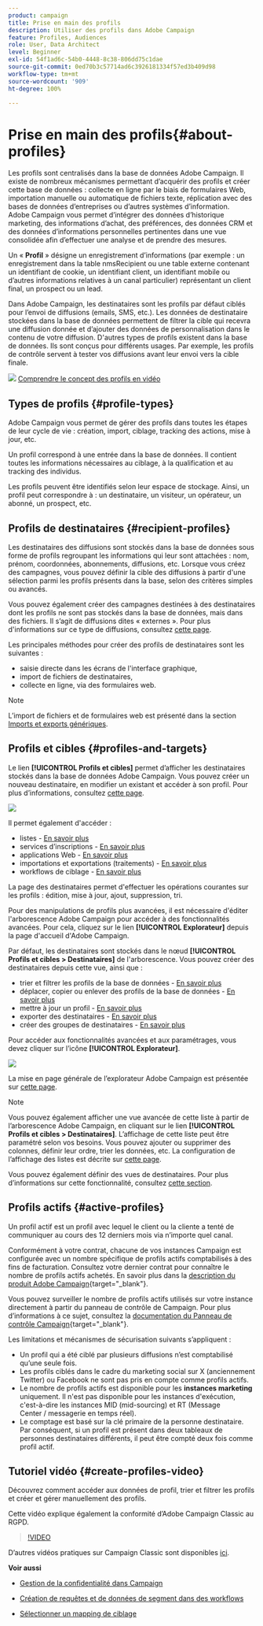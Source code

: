 ```yaml
---
product: campaign
title: Prise en main des profils
description: Utiliser des profils dans Adobe Campaign
feature: Profiles, Audiences
role: User, Data Architect
level: Beginner
exl-id: 54f1ad6c-54b0-4448-8c38-806dd75c1dae
source-git-commit: 0ed70b3c57714ad6c3926181334f57ed3b409d98
workflow-type: tm+mt
source-wordcount: '909'
ht-degree: 100%

---
```


# Prise en main des profils{#about-profiles}



Les profils sont centralisés dans la base de données Adobe Campaign. Il existe de nombreux mécanismes permettant d’acquérir des profils et créer cette base de données : collecte en ligne par le biais de formulaires Web, importation manuelle ou automatique de fichiers texte, réplication avec des bases de données d’entreprises ou d’autres systèmes d’information. Adobe Campaign vous permet d’intégrer des données d’historique marketing, des informations d’achat, des préférences, des données CRM et des données d’informations personnelles pertinentes dans une vue consolidée afin d’effectuer une analyse et de prendre des mesures.

Un « **Profil** » désigne un enregistrement d’informations (par exemple : un enregistrement dans la table nmsRecipient ou une table externe contenant un identifiant de cookie, un identifiant client, un identifiant mobile ou d’autres informations relatives à un canal particulier) représentant un client final, un prospect ou un lead.

Dans Adobe Campaign, les destinataires sont les profils par défaut ciblés pour l’envoi de diffusions (emails, SMS, etc.). Les données de destinataire stockées dans la base de données permettent de filtrer la cible qui recevra une diffusion donnée et d’ajouter des données de personnalisation dans le contenu de votre diffusion. D&#39;autres types de profils existent dans la base de données. Ils sont conçus pour différents usages. Par exemple, les profils de contrôle servent à tester vos diffusions avant leur envoi vers la cible finale.

![](assets/do-not-localize/how-to-video.png) [Comprendre le concept des profils en vidéo](#create-profiles-video)

## Types de profils {#profile-types}

Adobe Campaign vous permet de gérer des profils dans toutes les étapes de leur cycle de vie : création, import, ciblage, tracking des actions, mise à jour, etc.

Un profil correspond à une entrée dans la base de données. Il contient toutes les informations nécessaires au ciblage, à la qualification et au tracking des individus.

Les profils peuvent être identifiés selon leur espace de stockage. Ainsi, un profil peut correspondre à : un destinataire, un visiteur, un opérateur, un abonné, un prospect, etc.

## Profils de destinataires {#recipient-profiles}

Les destinataires des diffusions sont stockés dans la base de données sous forme de profils regroupant les informations qui leur sont attachées : nom, prénom, coordonnées, abonnements, diffusions, etc. Lorsque vous créez des campagnes, vous pouvez définir la cible des diffusions à partir d&#39;une sélection parmi les profils présents dans la base, selon des critères simples ou avancés.

Vous pouvez également créer des campagnes destinées à des destinataires dont les profils ne sont pas stockés dans la base de données, mais dans des fichiers. Il s’agit de diffusions dites « externes ». Pour plus d&#39;informations sur ce type de diffusions, consultez [cette page](../../delivery/using/steps-defining-the-target-population.md#selecting-external-recipients).

Les principales méthodes pour créer des profils de destinataires sont les suivantes :

* saisie directe dans les écrans de l&#39;interface graphique,
* import de fichiers de destinataires,
* collecte en ligne, via des formulaires web.

>[!NOTE]
>
>L’import de fichiers et de formulaires web est présenté dans la section [Imports et exports génériques](../../platform/using/get-started-data-import-export.md).

## Profils et cibles {#profiles-and-targets}

Le lien **[!UICONTROL Profils et cibles]** permet d’afficher les destinataires stockés dans la base de données Adobe Campaign. Vous pouvez créer un nouveau destinataire, en modifier un existant et accéder à son profil. Pour plus d’informations, consultez [cette page](../../platform/using/editing-a-profile.md).

![](assets/d_ncs_user_interface_target_link.png)

Il permet également d&#39;accéder :

* listes - [En savoir plus](../../platform/using/creating-and-managing-lists.md)
* services d’inscriptions - [En savoir plus](../../delivery/using/managing-subscriptions.md)
* applications Web - [En savoir plus](../../web/using/about-web-applications.md)
* importations et exportations (traitements) - [En savoir plus](../../platform/using/about-generic-imports-exports.md)
* workflows de ciblage - [En savoir plus](../../workflow/using/building-a-workflow.md#implementation-steps-)

La page des destinataires permet d&#39;effectuer les opérations courantes sur les profils : édition, mise à jour, ajout, suppression, tri.

Pour des manipulations de profils plus avancées, il est nécessaire d&#39;éditer l&#39;arborescence Adobe Campaign pour accéder à des fonctionnalités avancées. Pour cela, cliquez sur le lien **[!UICONTROL Explorateur]** depuis la page d&#39;accueil d&#39;Adobe Campaign.

Par défaut, les destinataires sont stockés dans le nœud **[!UICONTROL Profils et cibles > Destinataires]** de l&#39;arborescence. Vous pouvez créer des destinataires depuis cette vue, ainsi que :

* trier et filtrer les profils de la base de données - [En savoir plus](../../platform/using/filtering-options.md)
* déplacer, copier ou enlever des profils de la base de données - [En savoir plus](../../platform/using/managing-profiles.md)
* mettre à jour un profil - [En savoir plus](../../platform/using/updating-data.md)
* exporter des destinataires - [En savoir plus](../../platform/using/exporting-and-importing-profiles.md)
* créer des groupes de destinataires - [En savoir plus](../../platform/using/creating-and-managing-lists.md)

Pour accéder aux fonctionnalités avancées et aux paramétrages, vous devez cliquer sur l’icône **[!UICONTROL Explorateur]**.

![](assets/d_ncs_user_interface01.png)

La mise en page générale de l’explorateur Adobe Campaign est présentée sur [cette page](../../platform/using/adobe-campaign-explorer.md).

>[!NOTE]
>
>Vous pouvez également afficher une vue avancée de cette liste à partir de l’arborescence Adobe Campaign, en cliquant sur le lien **[!UICONTROL Profils et cibles > Destinataires]**. L’affichage de cette liste peut être paramétré selon vos besoins. Vous pouvez ajouter ou supprimer des colonnes, définir leur ordre, trier les données, etc. La configuration de l’affichage des listes est décrite sur [cette page](../../platform/using/adobe-campaign-ui-lists.md).
>
>Vous pouvez également définir des vues de destinataires. Pour plus d’informations sur cette fonctionnalité, consultez [cette section](../../platform/using/access-management-folders.md).

## Profils actifs {#active-profiles}

Un profil actif est un profil avec lequel le client ou la cliente a tenté de communiquer au cours des 12 derniers mois via n’importe quel canal.

Conformément à votre contrat, chacune de vos instances Campaign est configurée avec un nombre spécifique de profils actifs comptabilisés à des fins de facturation. Consultez votre dernier contrat pour connaître le nombre de profils actifs achetés. En savoir plus dans la [description du produit Adobe Campaign](https://helpx.adobe.com/fr/legal/product-descriptions/adobe-campaign-managed-cloud-services.html){target="_blank"}.

Vous pouvez surveiller le nombre de profils actifs utilisés sur votre instance directement à partir du panneau de contrôle de Campaign. Pour plus d’informations à ce sujet, consultez la [documentation du Panneau de contrôle Campaign](https://experienceleague.adobe.com/docs/control-panel/using/performance-monitoring/active-profiles-monitoring.html?lang=fr){target="_blank"}.

Les limitations et mécanismes de sécurisation suivants s’appliquent :

* Un profil qui a été ciblé par plusieurs diffusions n’est comptabilisé qu’une seule fois.
* Les profils ciblés dans le cadre du marketing social sur X (anciennement Twitter) ou Facebook ne sont pas pris en compte comme profils actifs.
* Le nombre de profils actifs est disponible pour les **instances marketing** uniquement. Il n&#39;est pas disponible pour les instances d&#39;exécution, c&#39;est-à-dire les instances MID (mid-sourcing) et RT (Message Center / messagerie en temps réel).
* Le comptage est basé sur la clé primaire de la personne destinataire. Par conséquent, si un profil est présent dans deux tableaux de personnes destinataires différents, il peut être compté deux fois comme profil actif.


## Tutoriel vidéo {#create-profiles-video}

Découvrez comment accéder aux données de profil, trier et filtrer les profils et créer et gérer manuellement des profils.

Cette vidéo explique également la conformité d’Adobe Campaign Classic au RGPD.

>[!VIDEO](https://video.tv.adobe.com/v/3424578?quality=12&captions=fre_fr)

D’autres vidéos pratiques sur Campaign Classic sont disponibles [ici](https://experienceleague.adobe.com/docs/campaign-classic-learn/tutorials/overview.html?lang=fr).

**Voir aussi**

* [Gestion de la confidentialité dans Campaign](https://helpx.adobe.com/fr/campaign/kb/acc-privacy.html)

* [Création de requêtes et de données de segment dans des workflows](../../workflow/using/targeting-data.md)

* [Sélectionner un mapping de ciblage](../../delivery/using/steps-defining-the-target-population.md#select-a-target-mapping)
